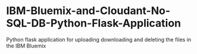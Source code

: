 # IBM-Bluemix-and-Cloudant-No-SQL-DB-Python-Flask-Application
Python flask application for uploading downloading and deleting the files in the IBM Bluemix
